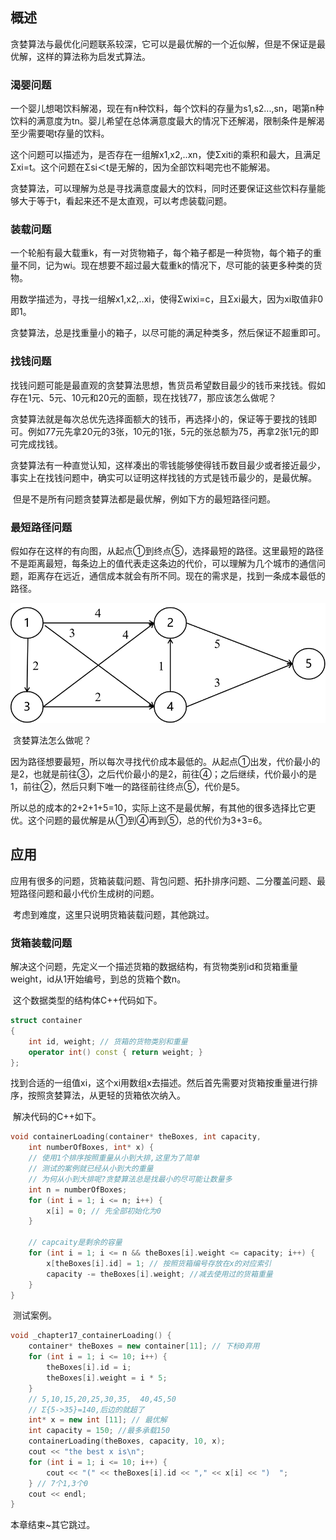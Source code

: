 

## 概述

​		贪婪算法与最优化问题联系较深，它可以是最优解的一个近似解，但是不保证是最优解，这样的算法称为启发式算法。

### 渴婴问题

​		一个婴儿想喝饮料解渴，现在有n种饮料，每个饮料的存量为s1,s2...,sn，喝第n种饮料的满意度为tn。婴儿希望在总体满意度最大的情况下还解渴，限制条件是解渴至少需要喝t存量的饮料。

​		这个问题可以描述为，是否存在一组解x1,x2,..xn，使Σxiti的乘积和最大，且满足Σxi=t。这个问题在Σsi＜t是无解的，因为全部饮料喝完也不能解渴。

​		贪婪算法，可以理解为总是寻找满意度最大的饮料，同时还要保证这些饮料存量能够大于等于t，看起来还不是太直观，可以考虑装载问题。

### 装载问题

​		一个轮船有最大载重k，有一对货物箱子，每个箱子都是一种货物，每个箱子的重量不同，记为wi。现在想要不超过最大载重k的情况下，尽可能的装更多种类的货物。

​		用数学描述为，寻找一组解x1,x2,..xi，使得Σwixi=c，且Σxi最大，因为xi取值非0即1。

​		贪婪算法，总是找重量小的箱子，以尽可能的满足种类多，然后保证不超重即可。

### 找钱问题

​		找钱问题可能是最直观的贪婪算法思想，售货员希望数目最少的钱币来找钱。假如存在1元、5元、10元和20元的面额，现在找钱77，那应该怎么做呢？

​		贪婪算法就是每次总优先选择面额大的钱币，再选择小的，保证等于要找的钱即可。例如77元先拿20元的3张，10元的1张，5元的张总额为75，再拿2张1元的即可完成找钱。

​		贪婪算法有一种直觉认知，这样凑出的零钱能够使得钱币数目最少或者接近最少，事实上在找钱问题中，确实可以证明这样找钱的方式是钱币最少的，是最优解。

​		但是不是所有问题贪婪算法都是最优解，例如下方的最短路径问题。

### 最短路径问题

​		假如存在这样的有向图，从起点①到终点⑤，选择最短的路径。这里最短的路径不是距离最短，每条边上的值代表走这条边的代价，可以理解为几个城市的通信问题，距离存在远近，通信成本就会有所不同。现在的需求是，找到一条成本最低的路径。

![最短路径的贪婪算法问题](最短路径的贪婪算法问题.jpg)

​		贪婪算法怎么做呢？

​		因为路径想要最短，所以每次寻找代价成本最低的。从起点①出发，代价最小的是2，也就是前往③，之后代价最小的是2，前往④；之后继续，代价最小的是1，前往②，然后只剩下唯一的路径前往终点⑤，代价是5。

​		所以总的成本的2+2+1+5=10，实际上这不是最优解，有其他的很多选择比它更优。这个问题的最优解是从①到④再到⑤，总的代价为3+3=6。

## 应用

​		应用有很多的问题，货箱装载问题、背包问题、拓扑排序问题、二分覆盖问题、最短路径问题和最小代价生成树的问题。

​		考虑到难度，这里只说明货箱装载问题，其他跳过。

### 货箱装载问题

​		解决这个问题，先定义一个描述货箱的数据结构，有货物类别id和货箱重量weight，id从1开始编号，到总的货箱个数n。

​		这个数据类型的结构体C++代码如下。

```c++
struct container
{
    int id, weight; // 货箱的货物类别和重量
    operator int() const { return weight; }
};
```

​		找到合适的一组值xi，这个xi用数组x去描述。然后首先需要对货箱按重量进行排序，按照贪婪算法，从更轻的货箱依次纳入。

​		解决代码的C++如下。

```c++
void containerLoading(container* theBoxes, int capacity,
	int numberOfBoxes, int* x) {
	// 使用1个排序按照重量从小到大排,这里为了简单
	// 测试的案例就已经从小到大的重量
	// 为何从小到大排呢?贪婪算法总是找最小的尽可能让数量多
	int n = numberOfBoxes;
	for (int i = 1; i <= n; i++) {
		x[i] = 0; // 先全部初始化为0
	}

	// capcaity是剩余的容量
	for (int i = 1; i <= n && theBoxes[i].weight <= capacity; i++) {
		x[theBoxes[i].id] = 1; // 按照货箱编号存放在x的对应索引
		capacity -= theBoxes[i].weight; //减去使用过的货箱重量
	}
}
```

​		测试案例。

```c++
void _chapter17_containerLoading() {
	container* theBoxes = new container[11]; // 下标0弃用
	for (int i = 1; i <= 10; i++) {
		theBoxes[i].id = i;
		theBoxes[i].weight = i * 5;
	}
	// 5,10,15,20,25,30,35,  40,45,50
	// Σ{5->35}=140,后边的就超了
	int* x = new int [11]; // 最优解
	int capacity = 150; //最多承载150
	containerLoading(theBoxes, capacity, 10, x);
	cout << "the best x is\n";
	for (int i = 1; i <= 10; i++) {
		cout << "(" << theBoxes[i].id << "," << x[i] << ")  ";
	} // 7个1,3个0
	cout << endl;
}
```

本章结束~其它跳过。





